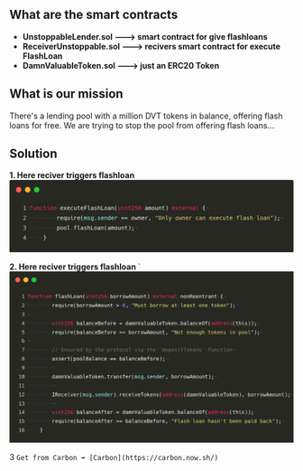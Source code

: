 ## What are the smart contracts 
- **UnstoppableLender.sol ---> smart contract for give flashloans** 
- **ReceiverUnstoppable.sol ---> recivers smart contract for execute FlashLoan** 
- **DamnValuableToken.sol ---> just an ERC20 Token** 


## What is our mission
There's a lending pool with a million DVT tokens in balance, offering flash loans for free.
We are trying to stop the pool from offering flash loans...

## Solution 


**1. Here reciver triggers flashloan**
 ![s1](pictures/s1.png) 


**2. Here reciver triggers flashloan**
`![s2](pictures/s2.png) 


3️ `Get from Carbon ➡️ [Carbon](https://carbon.now.sh/) `

